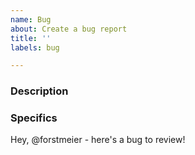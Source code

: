 ```yaml
---
name: Bug
about: Create a bug report
title: ''
labels: bug

---
```


### Description

<!-- Write a few sentences for context of what is happening versus the expected behavior -->

### Specifics

<!-- Provide bullet points details and steps to reproduce -->

Hey, @forstmeier - here's a bug to review!  